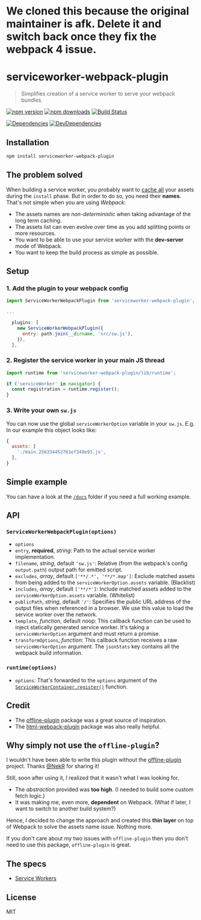 # We cloned this because the original maintainer is afk. Delete it and switch back once they fix the webpack 4 issue.

# serviceworker-webpack-plugin

> Simplifies creation of a service worker to serve your webpack bundles.

[![npm version](https://img.shields.io/npm/v/serviceworker-webpack-plugin.svg?style=flat-square)](https://www.npmjs.com/package/serviceworker-webpack-plugin)
[![npm downloads](https://img.shields.io/npm/dm/serviceworker-webpack-plugin.svg?style=flat-square)](https://www.npmjs.com/package/serviceworker-webpack-plugin)
[![Build Status](https://travis-ci.org/oliviertassinari/serviceworker-webpack-plugin.svg?branch=master)](https://travis-ci.org/oliviertassinari/serviceworker-webpack-plugin)

[![Dependencies](https://img.shields.io/david/oliviertassinari/serviceworker-webpack-plugin.svg?style=flat-square)](https://david-dm.org/oliviertassinari/serviceworker-webpack-plugin)
[![DevDependencies](https://img.shields.io/david/dev/oliviertassinari/serviceworker-webpack-plugin.svg?style=flat-square)](https://david-dm.org/oliviertassinari/serviceworker-webpack-plugin#info=devDependencies&view=list)

## Installation

```sh
npm install serviceworker-webpack-plugin
```

## The problem solved

When building a service worker, you probably want to [cache all](https://github.com/oliviertassinari/serviceworker-webpack-plugin/blob/master/docs/src/sw.js#L38)
your assets during the `install` phase.
But in order to do so, you need their **names**.
That's not simple when you are using *Webpack*:
- The assets names are *non-deterministic* when taking advantage of the long term caching.
- The assets list can even evolve over time as you add splitting points or more resources.
- You want to be able to use your service worker with the **dev-server** mode of Webpack.
- You want to keep the build process as simple as possible.

## Setup

### 1. Add the plugin to your webpack config

```js
import ServiceWorkerWebpackPlugin from 'serviceworker-webpack-plugin';

...

  plugins: [
    new ServiceWorkerWebpackPlugin({
      entry: path.join(__dirname, 'src/sw.js'),
    }),
  ],

```

### 2. Register the service worker in your main JS thread

```js
import runtime from 'serviceworker-webpack-plugin/lib/runtime';

if ('serviceWorker' in navigator) {
  const registration = runtime.register();
}
```

### 3. Write your own `sw.js`

You can now use the global `serviceWorkerOption` variable in your `sw.js`.
E.g. In our example this object looks like:
```js
{
  assets: [
    './main.256334452761ef349e91.js',
  ],
}
```

## Simple example

You can have a look at the [`/docs`](https://github.com/oliviertassinari/serviceworker-webpack-plugin/tree/master/docs)
folder if you need a full working example.

## API

### `ServiceWorkerWebpackPlugin(options)`

- `options`
 - `entry`, **required**, *string*:
Path to the actual service worker implementation.
 - `filename`, *string*, default `'sw.js'`:
Relative (from the webpack's config `output.path`) output path for emitted script.
 - `excludes`, *array*, default `['**/.*', '**/*.map']`:
Exclude matched assets from being added to the `serviceWorkerOption.assets` variable. (Blacklist)
 - `includes`, *array*, default `['**/*']`:
Include matched assets added to the `serviceWorkerOption.assets` variable. (Whitelist)
 - `publicPath`, *string*, default `'/'`:
Specifies the public URL address of the output files when referenced in a browser.
We use this value to load the service worker over the network.
 - `template`, *function*, default noop:
This callback function can be used to inject statically generated service worker.
It's taking a `serviceWorkerOption` argument and must return a promise.
- `transformOptions`, *function*:
This callback function receives a raw `serviceWorkerOption` argument.
The `jsonStats` key contains all the webpack build information.

### `runtime(options)`

- `options`: That's forwarded to the `options` argument of the
[`ServiceWorkerContainer.register()`](https://developer.mozilla.org/en-US/docs/Web/API/ServiceWorkerContainer/register) function.

## Credit

- The [offline-plugin](https://github.com/NekR/offline-plugin) package
was a great source of inspiration.
- The [html-webpack-plugin](https://github.com/ampedandwired/html-webpack-plugin)
package was also really helpful.

## Why simply not use the `offline-plugin`?

I wouldn't have been able to write this plugin without the [offline-plugin](https://github.com/NekR/offline-plugin) project.
Thanks [@NekR](https://github.com/NekR/offline-plugin) for sharing it!

Still, soon after using it, I realized that it wasn't what I was looking for.
 - The *abstraction* provided was **too high**.
 (I needed to build some custom fetch logic.)
 - It was making me, even more, **dependent** on Webpack.
 (What if later, I want to switch to another build system?)

Hence, I decided to change the approach and created this **thin layer** on
top of Webpack to solve the assets name issue. Nothing more.

If you don't care about my two issues with `offline-plugin`
then you don't need to use this package, `offline-plugin` is great.

## The specs

- [Service Workers](https://w3c.github.io/ServiceWorker/)

## License

MIT
